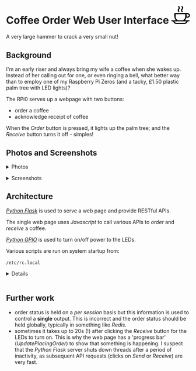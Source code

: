# Coffee Order Web User Interface <img src="icon-coffee-24-icon.jpg" style="width:10%;height:10%" />
A very large hammer to crack a very small nut!

## Background
I'm an early riser and always bring my wife a coffee when she wakes up.
Instead of her calling out for one, or even ringing a bell, what better
way than to employ one of my Raspberry Pi Zeros 
(and a tacky, £1.50 plastic palm tree with LED lights)?

The RPi0 serves up a webpage with two buttons:
* order a coffee
* acknowledge receipt of coffee

When the _Order_ button is pressed, it lights up the palm tree;
and the _Receive_ button turns it off - simples!

## Photos and Screenshots
<details>
  <summary>Photos</summary>

  ![CoffeeServer01](images/CoffeeServer01.jpg "Ready")<p />
  ![CoffeeServer02](images/CoffeeServer02.jpg "Order received")<p />
  ![CoffeeServer03](images/CoffeeServer03.jpg "Overview")<p />
  ![CoffeeServer04](images/CoffeeServer04.jpg "Details")<p />

</details>
<p />

<details>
  <summary>Screenshots</summary>

  ![Screen01](images/Screen01.png "Ready")<p />
  ![Screen02](images/Screen02.png "Order pending")<p />
  ![Screen03](images/Screen03.png "Order still pending")<p />
  ![Screen04](images/Screen04.png "Order received")<p />

</details>
<p />

## Architecture

_[Python Flask](https://en.wikipedia.org/wiki/Flask_\(web_framework\))_ is used to serve a web page
and provide RESTful APIs.

The single web page uses _Javascript_ to call various APIs to _order_ and _receive_ a coffee.

_[Python GPIO](https://pypi.org/project/RPi.GPIO/)_ is used to turn on/off power to the LEDs.

Various scripts are run on system startup from:

``/etc/rc.local``

<details>

```bash
#!/bin/sh -e
#
# rc.local
#
# This script is executed at the end of each multiuser runlevel.
# Make sure that the script will "exit 0" on success or any other
# value on error.
#
# In order to enable or disable this script just change the execution
# bits.
#
# By default this script does nothing.

# Print the IP address
_IP=$(hostname -I) || true
if [ "$_IP" ]; then
  printf "My IP address is %s\n" "$_IP"
fi

# prevent wifi going to sleep
iw wlan0 set power_save off

sudo /home/trevorde/coffeeServer/index.py &

exit 0
```

</details>
<br />

## Further work
* order status is held on a _per session_ basis but this information
  is used to control a **single** output.  This is incorrect and the
  order status should be held globally, typically in something like
  _Redis_.
* sometimes it takes up to 20s (!) after clicking the _Receive_ button
  for the LEDs to turn on.  This is why the web page has a 'progress bar'
  (_UpdatePlacingOrder_) to show that something is happening.
  I suspect that the _Python Flask_ server shuts down threads after a
  period of inactivity, as subsequent API requests (clicks on _Send_ or _Receive_)
  are very fast.

